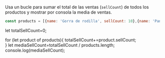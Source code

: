 Usa un bucle para sumar el total de las ventas (`sellCount`) de todos los productos y mostrar por consola la media de ventas.
```js
const products = [{name: 'Gorra de rodilla', sellCount: 10},{name: 'Pantalón de pana', sellCount: 302},{name: 'Reloj de papel albal', sellCount: 23},{name: 'Inpar de zapatos', sellCount: 6}];
```


let totalSellCount=0;
 

for (let product of products){
    totalSellCount+=product.sellCount;     
}
let mediaSellCount=totalSellCount / products.length;  
console.log(mediaSellCount);